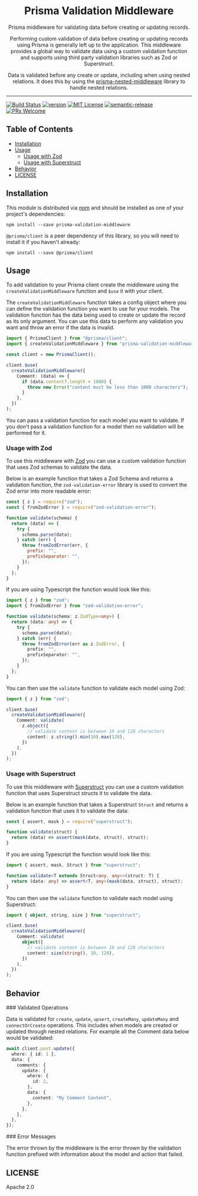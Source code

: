 <div align="center">
<h1>Prisma Validation Middleware</h1>

<p>Prisma middleware for validating data before creating or updating records.</p>

<p>
  Performing custom validation of data before creating or updating records using Prisma is generally left up to the
  application. This middleware provides a global way to validate data using a custom validation function and supports
  using third party validation libraries such as Zod or Superstruct.

  Data is validated before any create or update, including when using nested relations. It does this by using the
  <a href="https://github.com/olivierwilkinson/prisma-nested-middleware">prisma-nested-middleware</a> library to handle
  nested relations.
</p>

</div>

<hr />

[![Build Status][build-badge]][build]
[![version][version-badge]][package]
[![MIT License][license-badge]][license]
[![semantic-release](https://img.shields.io/badge/%20%20%F0%9F%93%A6%F0%9F%9A%80-semantic--release-e10079.svg)](https://github.com/semantic-release/semantic-release)
[![PRs Welcome][prs-badge]][prs]

## Table of Contents

<!-- START doctoc generated TOC please keep comment here to allow auto update -->
<!-- DON'T EDIT THIS SECTION, INSTEAD RE-RUN doctoc TO UPDATE -->

- [Installation](#installation)
- [Usage](#usage)
  - [Usage with Zod](#usage-with-zod)
  - [Usage with Superstruct](#usage-with-superstruct)
- [Behavior](#behavior)
- [LICENSE](#license)

<!-- END doctoc generated TOC please keep comment here to allow auto update -->

## Installation

This module is distributed via [npm][npm] and should be installed as one of your
project's dependencies:

```
npm install --save prisma-validation-middleware
```

`@prisma/client` is a peer dependency of this library, so you will need to
install it if you haven't already:

```
npm install --save @prisma/client
```

## Usage

To add validation to your Prisma client create the middleware using the `createValidationMiddleware` function and `$use`
it with your client.

The `createValidationMiddleware` function takes a config object where you can define the validation function you want to
use for your models. The validation function has the data being used to create or update the record as its only
argument. You can use this data to perform any validation you want and throw an error if the data is invalid.

```typescript
import { PrismaClient } from "@prisma/client";
import { createValidationMiddleware } from "prisma-validation-middleware";

const client = new PrismaClient();

client.$use(
  createValidationMiddleware({
    Comment: (data) => {
      if (data.content?.length > 1000) {
        throw new Error("content must be less than 1000 characters");
      }
    },
  })
);
```

You can pass a validation function for each model you want to validate. If you don't pass a validation function for a
model then no validation will be performed for it.

### Usage with Zod

To use this middleware with [Zod](https://github.com/colinhacks/zod) you can use a custom validation function that uses
Zod schemas to validate the data.

Below is an example function that takes a Zod Schema and returns a validation function, the `zod-validation-error`
library is used to convert the Zod error into more readable error:

```javascript
const { z } = require("zod");
const { fromZodError } = require("zod-validation-error");

function validate(schema) {
  return (data) => {
    try {
      schema.parse(data);
    } catch (err) {
      throw fromZodError(err, {
        prefix: "",
        prefixSeparator: "",
      });
    }
  };
}
```

If you are using Typescript the function would look like this:

```typescript
import { z } from "zod";
import { fromZodError } from "zod-validation-error";

function validate(schema: z.ZodType<any>) {
  return (data: any) => {
    try {
      schema.parse(data);
    } catch (err) {
      throw fromZodError(err as z.ZodError, {
        prefix: "",
        prefixSeparator: "",
      });
    }
  };
}
```

You can then use the `validate` function to validate each model using Zod:

```typescript
import { z } from "zod";

client.$use(
  createValidationMiddleware({
    Comment: validate(
      z.object({
        // validate content is between 10 and 128 characters
        content: z.string().min(10).max(128),
      })
    ),
  })
);
```

### Usage with Superstruct

To use this middleware with [Superstruct](https://github.com/ianstormtaylor/superstruct) you can use a custom validation
function that uses Superstruct structs it to validate the data.

Below is an example function that takes a Superstruct `Struct` and returns a validation function that uses it to
validate the data:

```javascript
const { assert, mask } = require("superstruct");

function validate(struct) {
  return (data) => assert(mask(data, struct), struct);
}
```

If you are using Typescript the function would look like this:

```typescript
import { assert, mask, Struct } from "superstruct";

function validate<T extends Struct<any, any>>(struct: T) {
  return (data: any) => assert<T, any>(mask(data, struct), struct);
}
```

You can then use the `validate` function to validate each model using Superstruct:

```typescript
import { object, string, size } from "superstruct";

client.$use(
  createValidationMiddleware({
    Comment: validate(
      object({
        // validate content is between 10 and 128 characters
        content: size(string(), 10, 128),
      })
    ),
  })
);
```

## Behavior

### Validated Operations

Data is validated for `create`, `update`, `upsert`, `createMany`, `updateMany` and `connectOrCreate` operations. This
includes when models are created or updated through nested relations. For example all the Comment data below would be
validated:

```typescript
await client.post.update({
  where: { id: 1 },
  data: {
    comments: {
      update: {
        where: {
          id: 2,
        },
        data: {
          content: "My Comment Content",
        },
      },
    },
  },
});
```

### Error Messages

The error thrown by the middleware is the error thrown by the validation function prefixed with information about the
model and action that failed.

## LICENSE

Apache 2.0

[npm]: https://www.npmjs.com/
[node]: https://nodejs.org
[build-badge]: https://github.com/olivierwilkinson/prisma-validation-middleware/workflows/prisma-validation-middleware/badge.svg
[build]: https://github.com/olivierwilkinson/prisma-validation-middleware/actions?query=branch%3Amaster+workflow%3Aprisma-validation-middleware
[version-badge]: https://img.shields.io/npm/v/prisma-validation-middleware.svg?style=flat-square
[package]: https://www.npmjs.com/package/prisma-validation-middleware
[downloads-badge]: https://img.shields.io/npm/dm/prisma-validation-middleware.svg?style=flat-square
[npmtrends]: http://www.npmtrends.com/prisma-validation-middleware
[license-badge]: https://img.shields.io/npm/l/prisma-validation-middleware.svg?style=flat-square
[license]: https://github.com/olivierwilkinson/prisma-validation-middleware/blob/main/LICENSE
[prs-badge]: https://img.shields.io/badge/PRs-welcome-brightgreen.svg?style=flat-square
[prs]: http://makeapullrequest.com
[coc-badge]: https://img.shields.io/badge/code%20of-conduct-ff69b4.svg?style=flat-square
[coc]: https://github.com/olivierwilkinson/prisma-validation-middleware/blob/main/other/CODE_OF_CONDUCT.md
